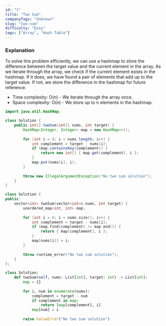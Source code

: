 ```yaml
---
id: "1"
title: "Two Sum"
companyTags: "Unknown"
slug: "two-sum"
difficulty: "Easy"
tags: ["Array", "Hash Table"]
---
```


### Explanation

To solve this problem efficiently, we can use a hashmap to store the difference between the target value and the current element in the array. As we iterate through the array, we check if the current element exists in the hashmap. If it does, we have found a pair of elements that add up to the target value. If not, we store the difference in the hashmap for future reference.

- Time complexity: O(n) - We iterate through the array once.
- Space complexity: O(n) - We store up to n elements in the hashmap.
```java
import java.util.HashMap;

class Solution {
    public int[] twoSum(int[] nums, int target) {
        HashMap<Integer, Integer> map = new HashMap<>();
        
        for (int i = 0; i < nums.length; i++) {
            int complement = target - nums[i];
            if (map.containsKey(complement)) {
                return new int[] { map.get(complement), i };
            }
            map.put(nums[i], i);
        }
        
        throw new IllegalArgumentException("No two sum solution");
    }
}
```

```cpp
class Solution {
public:
    vector<int> twoSum(vector<int>& nums, int target) {
        unordered_map<int, int> map;
        
        for (int i = 0; i < nums.size(); i++) {
            int complement = target - nums[i];
            if (map.find(complement) != map.end()) {
                return { map[complement], i };
            }
            map[nums[i]] = i;
        }
        
        throw runtime_error("No two sum solution");
    }
};
```

```python
class Solution:
    def twoSum(self, nums: List[int], target: int) -> List[int]:
        map = {}
        
        for i, num in enumerate(nums):
            complement = target - num
            if complement in map:
                return [map[complement], i]
            map[num] = i
        
        raise ValueError("No two sum solution")
```